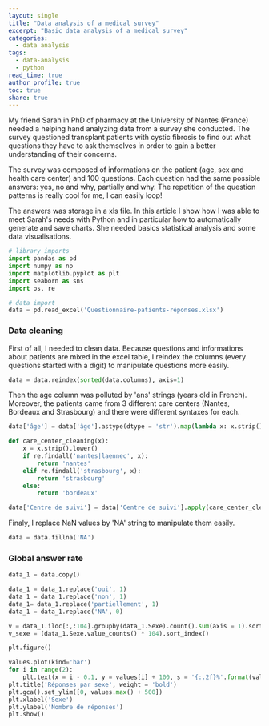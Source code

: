 ```yaml
---
layout: single
title: "Data analysis of a medical survey"
excerpt: "Basic data analysis of a medical survey"
categories:
  - data analysis
tags:
  - data-analysis
  - python
read_time: true
author_profile: true
toc: true
share: true
---
```

My friend Sarah in PhD of pharmacy at the University of Nantes (France) needed a helping hand analyzing data from a survey she conducted. The survey questioned transplant patients with cystic fibrosis to find out what questions they have to ask themselves in order to gain a better understanding of their concerns.

The survey was composed of informations on the patient (age, sex and health care center) and 100 questions. Each question had the same possible answers: yes, no and why, partially and why. The repetition of the question patterns is really cool for me, I can easily loop!

The answers was storage in a xls file. In this article I show how I was able to meet Sarah's needs with Python and in particular how to automatically generate and save charts. She needed basics statistical analysis and some data visualisations.

```python
# library imports
import pandas as pd
import numpy as np
import matplotlib.pyplot as plt
import seaborn as sns
import os, re

# data import
data = pd.read_excel('Questionnaire-patients-réponses.xlsx')
```
### Data cleaning
First of all, I needed to clean data. Because questions and informations about patients are mixed in the excel table, I reindex the columns (every questions started with a digit) to manipulate questions more easily.

```python
data = data.reindex(sorted(data.columns), axis=1)
```
Then the age column was polluted by 'ans' strings (years old in French). Moreover, the patients came from 3 different care centers (Nantes, Bordeaux and Strasbourg) and there were different syntaxes for each.

```python
data['âge'] = data['âge'].astype(dtype = 'str').map(lambda x: x.strip().rstrip('ans').strip()).astype(dtype = 'int')

def care_center_cleaning(x):
    x = x.strip().lower()
    if re.findall('nantes|laennec', x):
        return 'nantes'
    elif re.findall('strasbourg', x):
        return 'strasbourg'
    else:
        return 'bordeaux'

data['Centre de suivi'] = data['Centre de suivi'].apply(care_center_cleaning)      
```
Finaly, I replace NaN values by 'NA' string to manipulate them easily.

```python
data = data.fillna('NA')
```

### Global answer rate

```python
data_1 = data.copy()

data_1 = data_1.replace('oui', 1)
data_1 = data_1.replace('non', 1)
data_1= data_1.replace('partiellement', 1)
data_1 = data_1.replace('NA', 0)

v = data_1.iloc[:,:104].groupby(data_1.Sexe).count().sum(axis = 1).sort_index()
v_sexe = (data_1.Sexe.value_counts() * 104).sort_index()

plt.figure()

values.plot(kind='bar')
for i in range(2):
    plt.text(x = i - 0.1, y = values[i] + 100, s = '{:.2f}%'.format(values[i] / v_sexe[i]))
plt.title('Réponses par sexe', weight = 'bold')
plt.gca().set_ylim([0, values.max() + 500])
plt.xlabel('Sexe')
plt.ylabel('Nombre de réponses')
plt.show()
```
